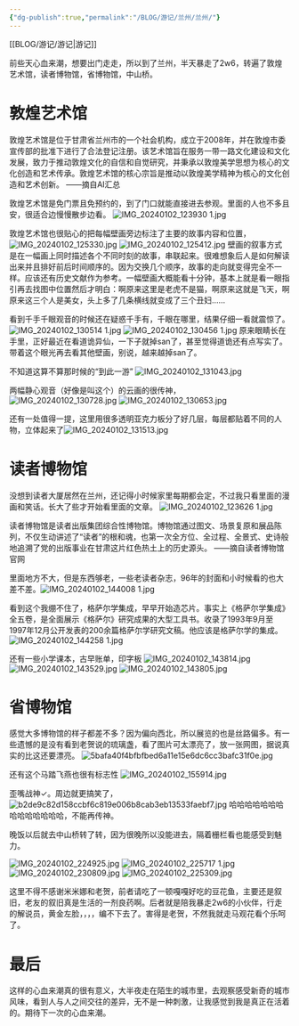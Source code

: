 ```yaml
---
{"dg-publish":true,"permalink":"/BLOG/游记/兰州/兰州/"}
---
```


[[BLOG/游记/游记\|游记]]

前些天心血来潮，想要出门走走，所以到了兰州，半天暴走了2w6，转遍了敦煌艺术馆，读者博物馆，省博物馆，中山桥。
# 敦煌艺术馆

敦煌艺术馆是位于甘肃省兰州市的一个社会机构，成立于2008年，并在敦煌市委宣传部的批准下进行了合法登记注册。该艺术馆旨在服务一带一路文化建设和文化发展，致力于推动敦煌文化的自信和自觉研究，并秉承以敦煌美学思想为核心的文化创造和艺术传承。敦煌艺术馆的核心宗旨是推动以敦煌美学精神为核心的文化创造和艺术创新。
——摘自AI汇总

敦煌艺术馆是免门票且免预约的，到了门口就能直接进去参观。里面的人也不多且安，很适合边慢慢散步边看。
![IMG_20240102_123930 1.jpg](/img/user/BLOG/%E6%B8%B8%E8%AE%B0/%E5%85%B0%E5%B7%9E/IMG_20240102_123930%201.jpg)

敦煌艺术馆也很贴心的把每幅壁画旁边标注了主要的故事内容和位置，
![IMG_20240102_125330.jpg](/img/user/BLOG/%E6%B8%B8%E8%AE%B0/%E5%85%B0%E5%B7%9E/IMG_20240102_125330.jpg)
![IMG_20240102_125412.jpg](/img/user/BLOG/%E6%B8%B8%E8%AE%B0/%E5%85%B0%E5%B7%9E/IMG_20240102_125412.jpg)
壁画的叙事方式是在一幅画上同时描述各个不同时刻的故事，串联起来。很难想象后人是如何解读出来并且排好前后时间顺序的。因为交换几个顺序，故事的走向就变得完全不一样。应该还有历史文献作为参考。一幅壁画大概能看十分钟，基本上就是看一眼指引再去找图中位置然后才明白：啊原来这里是老虎不是猫，啊原来这就是飞天，啊原来这三个人是美女，头上多了几条横线就变成了三个丑妇……

看到千手千眼观音的时候还在疑惑千手有，千眼在哪里，结果仔细一看就震惊了。
![IMG_20240102_130514 1.jpg](/img/user/BLOG/%E6%B8%B8%E8%AE%B0/%E5%85%B0%E5%B7%9E/IMG_20240102_130514%201.jpg)
![IMG_20240102_130456 1.jpg](/img/user/BLOG/%E6%B8%B8%E8%AE%B0/%E5%85%B0%E5%B7%9E/IMG_20240102_130456%201.jpg)
原来眼睛长在手里，正好最近在看道诡异仙，一下子就掉san了，甚至觉得道诡还有点写实了。带着这个眼光再去看其他壁画，别说，越来越掉san了。

不知道这算不算那时候的“到此一游”
![IMG_20240102_131043.jpg](/img/user/BLOG/%E6%B8%B8%E8%AE%B0/%E5%85%B0%E5%B7%9E/IMG_20240102_131043.jpg)

两幅静心观音（好像是叫这个）的云画的很传神，
![IMG_20240102_130728.jpg](/img/user/BLOG/%E6%B8%B8%E8%AE%B0/%E5%85%B0%E5%B7%9E/IMG_20240102_130728.jpg)
![IMG_20240102_130653.jpg](/img/user/BLOG/%E6%B8%B8%E8%AE%B0/%E5%85%B0%E5%B7%9E/IMG_20240102_130653.jpg)

还有一处值得一提，这里用很多透明亚克力板分了好几层，每层都贴着不同的人物，立体起来了![IMG_20240102_131513.jpg](/img/user/BLOG/%E6%B8%B8%E8%AE%B0/%E5%85%B0%E5%B7%9E/IMG_20240102_131513.jpg)

# 读者博物馆
没想到读者大厦居然在兰州，还记得小时候家里每期都会定，不过我只看里面的漫画和笑话。长大了些才开始看里面的文章。
![IMG_20240102_123626 1.jpg](/img/user/BLOG/%E6%B8%B8%E8%AE%B0/%E5%85%B0%E5%B7%9E/IMG_20240102_123626%201.jpg)

读者博物馆是读者出版集团综合性博物馆。博物馆通过图文、场景复原和展品陈列，不仅生动讲述了“读者”的根和魂，也第一次全方位、全过程、全景式、史诗般地追溯了党的出版事业在甘肃这片红色热土上的历史源头。
——摘自读者博物馆官网

里面地方不大，但是东西够老，一些老读者杂志，96年的封面和小时候看的也大差不差。![IMG_20240102_144008 1.jpg](/img/user/BLOG/%E6%B8%B8%E8%AE%B0/%E5%85%B0%E5%B7%9E/IMG_20240102_144008%201.jpg)

看到这个我绷不住了，格萨尔学集成，早早开始造芯片。事实上《格萨尔学集成》全五卷，是全面展示《格萨尔》研究成果的大型工具书。收录了1993年9月至1997年12月公开发表的200余篇格萨尔学研究文稿。他应该是格萨尔学的集成。
![IMG_20240102_144258 1.jpg](/img/user/BLOG/%E6%B8%B8%E8%AE%B0/%E5%85%B0%E5%B7%9E/IMG_20240102_144258%201.jpg)

还有一些小学课本，古早账单，印字板
![IMG_20240102_143814.jpg](/img/user/BLOG/%E6%B8%B8%E8%AE%B0/%E5%85%B0%E5%B7%9E/IMG_20240102_143814.jpg)
![IMG_20240102_143529.jpg](/img/user/BLOG/%E6%B8%B8%E8%AE%B0/%E5%85%B0%E5%B7%9E/IMG_20240102_143529.jpg)
![IMG_20240102_143805.jpg](/img/user/BLOG/%E6%B8%B8%E8%AE%B0/%E5%85%B0%E5%B7%9E/IMG_20240102_143805.jpg)
# 省博物馆
感觉大多博物馆的样子都差不多？因为偏向西北，所以展览的也是丝路偏多。有一些遗憾的是没有看到老贺说的琉璃盏，看了图片可太漂亮了，放一张网图，据说真实的比这还要漂亮。
![5bafa40f4bfbfbed6a11e15e6dc6cc3bafc31f0e.jpg](/img/user/BLOG/%E6%B8%B8%E8%AE%B0/%E5%85%B0%E5%B7%9E/5bafa40f4bfbfbed6a11e15e6dc6cc3bafc31f0e.jpg)

还有这个马踏飞燕也很有标志性
![IMG_20240102_155914.jpg](/img/user/BLOG/%E6%B8%B8%E8%AE%B0/%E5%85%B0%E5%B7%9E/IMG_20240102_155914.jpg)

歪嘴战神✓。周边就更搞笑了，![b2de9c82d158ccbf6c819e006b8cab3eb13533faebf7.jpg](/img/user/BLOG/%E6%B8%B8%E8%AE%B0/%E5%85%B0%E5%B7%9E/b2de9c82d158ccbf6c819e006b8cab3eb13533faebf7.jpg)
哈哈哈哈哈哈哈哈哈哈哈哈哈哈，不能再传神。

晚饭以后就去中山桥转了转，因为很晚所以没能进去，隔着栅栏看也能感受到魅力。

![IMG_20240102_224925.jpg](/img/user/BLOG/%E6%B8%B8%E8%AE%B0/%E5%85%B0%E5%B7%9E/IMG_20240102_224925.jpg)
![IMG_20240102_225717 1.jpg](/img/user/BLOG/%E6%B8%B8%E8%AE%B0/%E5%85%B0%E5%B7%9E/IMG_20240102_225717%201.jpg)
![IMG_20240102_230809.jpg](/img/user/BLOG/%E6%B8%B8%E8%AE%B0/%E5%85%B0%E5%B7%9E/IMG_20240102_230809.jpg)
![IMG_20240102_225309.jpg](/img/user/BLOG/%E6%B8%B8%E8%AE%B0/%E5%85%B0%E5%B7%9E/IMG_20240102_225309.jpg)

这里不得不感谢米米娜和老贺，前者请吃了一顿嘎嘎好吃的豆花鱼，主要还是叙旧，老友的叙旧真是生活的一剂良药啊。后者就是陪我暴走2w6的小伙伴，行走的解说员，黄金左脸，，，，编不下去了。害得是老贺，不然我就走马观花看个乐呵了。

# 最后
这样的心血来潮真的很有意义，大半夜走在陌生的城市里，去观察感受新奇的城市风味，看到人与人之间交往的差异，无不是一种刺激，让我感觉到我是真正在活着的。期待下一次的心血来潮。